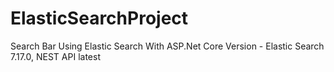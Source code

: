 # ElasticSearchProject
Search Bar Using Elastic Search With ASP.Net Core 
Version - Elastic Search 7.17.0, NEST API latest 
